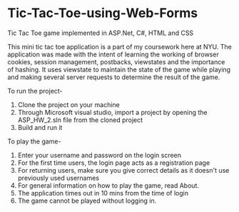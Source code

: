 # Tic-Tac-Toe-using-Web-Forms
Tic Tac Toe game implemented in ASP.Net, C#, HTML and CSS


This mini tic tac toe application is a part of my coursework here at NYU. The application was made with the intent of learning the working of browser cookies, session management,
postbacks, viewstates and the importance of hashing. It uses viewstate to maintain the state of the game while playing and making several server requests to determine the result of the game.


To run the project-
1. Clone the project on your machine
2. Through Microsoft visual studio, import a project by opening the ASP_HW_2.sln file from the cloned project
3. Build and run it

To play the game-
1. Enter your username and password on the login screen
2. For the first time users, the login page acts as a registration page
3. For returning users, make sure you give correct details as it doesn't use previously used usernames
4. For general information on how to play the game, read About.
5. The application times out in 10 mins from the time of login
6. The game cannot be played without logging in.
